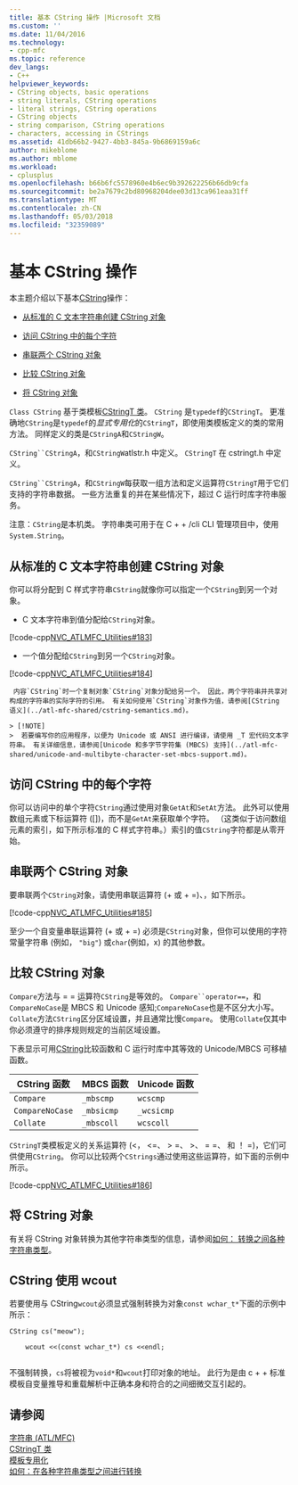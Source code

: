 ```yaml
---
title: 基本 CString 操作 |Microsoft 文档
ms.custom: ''
ms.date: 11/04/2016
ms.technology:
- cpp-mfc
ms.topic: reference
dev_langs:
- C++
helpviewer_keywords:
- CString objects, basic operations
- string literals, CString operations
- literal strings, CString operations
- CString objects
- string comparison, CString operations
- characters, accessing in CStrings
ms.assetid: 41db66b2-9427-4bb3-845a-9b6869159a6c
author: mikeblome
ms.author: mblome
ms.workload:
- cplusplus
ms.openlocfilehash: b66b6fc5578960e4b6ec9b392622256b66db9cfa
ms.sourcegitcommit: be2a7679c2bd80968204dee03d13ca961eaa31ff
ms.translationtype: MT
ms.contentlocale: zh-CN
ms.lasthandoff: 05/03/2018
ms.locfileid: "32359089"
---
```

# <a name="basic-cstring-operations"></a>基本 CString 操作
本主题介绍以下基本[CString](../atl-mfc-shared/reference/cstringt-class.md)操作：  
  
- [从标准的 C 文本字符串创建 CString 对象](#_core_creating_cstring_objects_from_standard_c_literal_strings)  
  
- [访问 CString 中的每个字符](#_core_accessing_individual_characters_in_a_cstring)  
  
- [串联两个 CString 对象](#_core_concatenating_two_cstring_objects)  
  
- [比较 CString 对象](#_core_comparing_cstring_objects)  
  
- [将 CString 对象](#_core_converting_cstring_objects)  
  
 `Class CString` 基于类模板[CStringT 类](../atl-mfc-shared/reference/cstringt-class.md)。 `CString` 是`typedef`的`CStringT`。 更准确地`CString`是`typedef`的*显式专用化*的`CStringT`，即使用类模板定义的类的常用方法。 同样定义的类是`CStringA`和`CStringW`。  
  
 `CString``CStringA`，和`CStringW`atlstr.h 中定义。 `CStringT` 在 cstringt.h 中定义。  
  
 `CString``CStringA`，和`CStringW`每获取一组方法和定义运算符`CStringT`用于它们支持的字符串数据。 一些方法重复的并在某些情况下，超过 C 运行时库字符串服务。  
  
 注意：`CString`是本机类。 字符串类可用于在 C + + /cli CLI 管理项目中，使用`System.String`。  
  
##  <a name="_core_creating_cstring_objects_from_standard_c_literal_strings"></a> 从标准的 C 文本字符串创建 CString 对象  
 你可以将分配到 C 样式字符串`CString`就像你可以指定一个`CString`到另一个对象。  
  
-   C 文本字符串到值分配给`CString`对象。  
  
 [!code-cpp[NVC_ATLMFC_Utilities#183](../atl-mfc-shared/codesnippet/cpp/basic-cstring-operations_1.cpp)]  
  
-   一个值分配给`CString`到另一个`CString`对象。  
  
 [!code-cpp[NVC_ATLMFC_Utilities#184](../atl-mfc-shared/codesnippet/cpp/basic-cstring-operations_2.cpp)]  
  
     内容`CString`时一个复制对象`CString`对象分配给另一个。 因此，两个字符串并共享对构成的字符串的实际字符的引用。 有关如何使用`CString`对象作为值，请参阅[CString 语义](../atl-mfc-shared/cstring-semantics.md)。  
  
    > [!NOTE]
    >  若要编写你的应用程序，以便为 Unicode 或 ANSI 进行编译，请使用 _T 宏代码文本字符串。 有关详细信息，请参阅[Unicode 和多字节字符集 (MBCS) 支持](../atl-mfc-shared/unicode-and-multibyte-character-set-mbcs-support.md)。  
  
##  <a name="_core_accessing_individual_characters_in_a_cstring"></a> 访问 CString 中的每个字符  
 你可以访问中的单个字符`CString`通过使用对象`GetAt`和`SetAt`方法。 此外可以使用数组元素或下标运算符 ([])，而不是`GetAt`来获取单个字符。 （这类似于访问数组元素的索引，如下所示标准的 C 样式字符串。）索引的值`CString`字符都是从零开始。  
  
##  <a name="_core_concatenating_two_cstring_objects"></a> 串联两个 CString 对象  
 要串联两个`CString`对象，请使用串联运算符 (+ 或 + =)、，如下所示。  
  
 [!code-cpp[NVC_ATLMFC_Utilities#185](../atl-mfc-shared/codesnippet/cpp/basic-cstring-operations_3.cpp)]  
  
 至少一个自变量串联运算符 (+ 或 + =) 必须是`CString`对象，但你可以使用的字符常量字符串 (例如， `"big"`) 或`char`(例如，x) 的其他参数。  
  
##  <a name="_core_comparing_cstring_objects"></a> 比较 CString 对象  
 `Compare`方法与 = = 运算符`CString`是等效的。 `Compare``operator==`，和`CompareNoCase`是 MBCS 和 Unicode 感知;`CompareNoCase`也是不区分大小写。 `Collate`方法`CString`区分区域设置，并且通常比慢`Compare`。 使用`Collate`仅其中你必须遵守的排序规则规定的当前区域设置。  
  
 下表显示可用[CString](../atl-mfc-shared/reference/cstringt-class.md)比较函数和 C 运行时库中其等效的 Unicode/MBCS 可移植函数。  
  
|CString 函数|MBCS 函数|Unicode 函数|  
|----------------------|-------------------|----------------------|  
|`Compare`|`_mbscmp`|`wcscmp`|  
|`CompareNoCase`|`_mbsicmp`|`_wcsicmp`|  
|`Collate`|`_mbscoll`|`wcscoll`|  
  
 `CStringT`类模板定义的关系运算符 (<， \<=、 > =、 >、 = =、 和 ！ =)，它们可供使用`CString`。 你可以比较两个`CStrings`通过使用这些运算符，如下面的示例中所示。  
  
 [!code-cpp[NVC_ATLMFC_Utilities#186](../atl-mfc-shared/codesnippet/cpp/basic-cstring-operations_4.cpp)]  
  
##  <a name="_core_converting_cstring_objects"></a> 将 CString 对象  
 有关将 CString 对象转换为其他字符串类型的信息，请参阅[如何： 转换之间各种字符串类型](../text/how-to-convert-between-various-string-types.md)。  
  
## <a name="using-cstring-with-wcout"></a>CString 使用 wcout  
 若要使用与 CString`wcout`必须显式强制转换为对象`const wchar_t*`下面的示例中所示：  
  
```  
CString cs("meow");

    wcout <<(const wchar_t*) cs <<endl;  
 
```  
  
 不强制转换，`cs`将被视为`void*`和`wcout`打印对象的地址。 此行为是由 c + + 标准模板自变量推导和重载解析中正确本身和符合的之间细微交互引起的。  
  
## <a name="see-also"></a>请参阅  
 [字符串 (ATL/MFC)](../atl-mfc-shared/strings-atl-mfc.md)   
 [CStringT 类](../atl-mfc-shared/reference/cstringt-class.md)   
 [模板专用化](../cpp/template-specialization-cpp.md)   
 [如何：在各种字符串类型之间进行转换](../text/how-to-convert-between-various-string-types.md)

